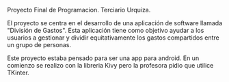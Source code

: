 Proyecto Final de Programacion. Terciario Urquiza. 

El proyecto se centra en el desarrollo de una aplicación de software llamada "División de Gastos".
Esta aplicación tiene como objetivo ayudar a los usuarios a gestionar y dividir equitativamente los gastos compartidos entre un grupo de personas. 

Este proyecto estaba pensado para ser una app para android. En un comienzo se realizo con la libreria Kivy pero la profesora pidio que utilice TKinter.
